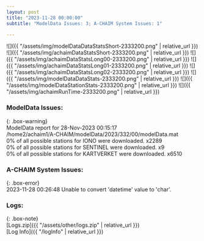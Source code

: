 ```yaml
---
layout: post
title: "2023-11-28 00:00:00"
subtitle: "ModelData Issues: 3; A-CHAIM System Issues: 1"

---
```


![]({{ "/assets/img/modelDataDataStatsShort-2333200.png" | relative_url }})
![]({{ "/assets/img/achaimDataStatsShort-2333200.png" | relative_url }})
![]({{ "/assets/img/achaimDataStatsLong00-2333200.png" | relative_url }})
![]({{ "/assets/img/achaimDataStatsLong01-2333200.png" | relative_url }})
![]({{ "/assets/img/achaimDataStatsLong02-2333200.png" | relative_url }})
![]({{ "/assets/img/modelDataDataStats-2333200.png" | relative_url }})
![]({{ "/assets/img/modelDataStationStats-2333200.png" | relative_url }})
![]({{ "/assets/img/achaimRunTime-2333200.png" | relative_url }})


### ModelData Issues:  
  
{: .box-warning}  
 ModelData report for 28-Nov-2023 00:15:17   
 /home2/achaim1/A-CHAIM/modelData/2023/332/00/modelData.mat   
 0% of all possible stations for IONO were downloaded. x2289   
 0% of all possible stations for SENTINEL were downloaded. x9   
 0% of all possible stations for KARTVERKET were downloaded. x6510   
  
### A-CHAIM System Issues:  
  
{: .box-error}  
2023-11-28 00:26:48 Unable to convert 'datetime' value to 'char'.  

### Logs:  
  
{: .box-note}  
[Logs.zip]({{ "/assets/other/logs.zip" | relative_url }})  
[Log Info]({{ "/logInfo" | relative_url }})  
